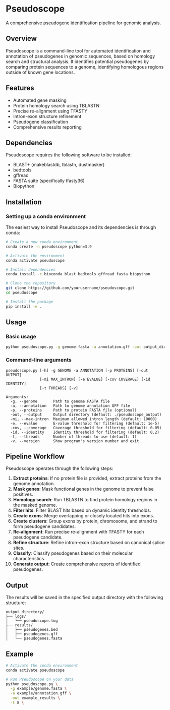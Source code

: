 # Pseudoscope

A comprehensive pseudogene identification pipeline for genomic analysis.

## Overview

Pseudoscope is a command-line tool for automated identification and annotation of pseudogenes in genomic sequences, based on homology search and structural analysis. It identifies potential pseudogenes by comparing protein sequences to a genome, identifying homologous regions outside of known gene locations.

## Features

- Automated gene masking
- Protein homology search using TBLASTN
- Precise re-alignment using TFASTY
- Intron-exon structure refinement
- Pseudogene classification
- Comprehensive results reporting

## Dependencies

Pseudoscope requires the following software to be installed:

- BLAST+ (makeblastdb, tblastn, dustmasker)
- bedtools
- gffread
- FASTA suite (specifically tfasty36)
- Biopython

## Installation

### Setting up a conda environment

The easiest way to install Pseudoscope and its dependencies is through conda:

```bash
# Create a new conda environment
conda create -n pseudoscope python=3.9

# Activate the environment
conda activate pseudoscope

# Install dependencies
conda install -c bioconda blast bedtools gffread fasta biopython

# Clone the repository
git clone https://github.com/yourusername/pseudoscope.git
cd pseudoscope

# Install the package
pip install -e .
```

## Usage

### Basic usage

```bash
python pseudoscope.py -g genome.fasta -a annotation.gff -out output_directory
```

### Command-line arguments

```
pseudoscope.py [-h] -g GENOME -a ANNOTATION [-p PROTEINS] [-out OUTPUT]
               [-mi MAX_INTRON] [-e EVALUE] [-cov COVERAGE] [-id IDENTITY]
               [-t THREADS] [-v]

Arguments:
  -g, --genome       Path to genome FASTA file
  -a, --annotation   Path to genome annotation GFF file
  -p, --proteins     Path to protein FASTA file (optional)
  -out, --output     Output directory (default: ./pseudoscope_output)
  -mi, --max-intron  Maximum allowed intron length (default: 10000)
  -e, --evalue       E-value threshold for filtering (default: 1e-5)
  -cov, --coverage   Coverage threshold for filtering (default: 0.05)
  -id, --identity    Identity threshold for filtering (default: 0.2)
  -t, --threads      Number of threads to use (default: 1)
  -v, --version      Show program's version number and exit
```

## Pipeline Workflow

Pseudoscope operates through the following steps:

1. **Extract proteins**: If no protein file is provided, extract proteins from the genome annotation.
2. **Mask genes**: Mask functional genes in the genome to prevent false positives.
3. **Homology search**: Run TBLASTN to find protein homology regions in the masked genome.
4. **Filter hits**: Filter BLAST hits based on dynamic identity thresholds.
5. **Create exons**: Merge overlapping or closely located hits into exons.
6. **Create clusters**: Group exons by protein, chromosome, and strand to form pseudogene candidates.
7. **Re-alignment**: Run precise re-alignment with TFASTY for each pseudogene candidate.
8. **Refine structure**: Refine intron-exon structure based on canonical splice sites.
9. **Classify**: Classify pseudogenes based on their molecular characteristics.
10. **Generate output**: Create comprehensive reports of identified pseudogenes.

## Output

The results will be saved in the specified output directory with the following structure:

```
output_directory/
├── logs/
│   └── pseudoscope.log
├── results/
│   ├── pseudogenes.bed
│   ├── pseudogenes.gff
│   └── pseudogenes.fasta
```

## Example

```bash
# Activate the conda environment
conda activate pseudoscope

# Run Pseudoscope on your data
python pseudoscope.py \
  -g example/genome.fasta \
  -a example/annotation.gff \
  -out example_results \
  -t 8 \
```

